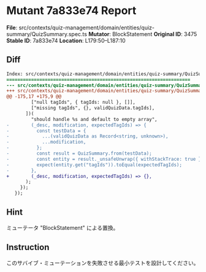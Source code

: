 # Mutant 7a833e74 Report

**File**: src/contexts/quiz-management/domain/entities/quiz-summary/QuizSummary.spec.ts
**Mutator**: BlockStatement
**Original ID**: 3475
**Stable ID**: 7a833e74
**Location**: L179:50–L187:10

## Diff

```diff
Index: src/contexts/quiz-management/domain/entities/quiz-summary/QuizSummary.spec.ts
===================================================================
--- src/contexts/quiz-management/domain/entities/quiz-summary/QuizSummary.spec.ts	original
+++ src/contexts/quiz-management/domain/entities/quiz-summary/QuizSummary.spec.ts	mutated #3475
@@ -175,17 +175,9 @@
         ["null tagIds", { tagIds: null }, []],
         ["missing tagIds", {}, validQuizData.tagIds],
       ])(
         "should handle %s and default to empty array",
-        (_desc, modification, expectedTagIds) => {
-          const testData = {
-            ...(validQuizData as Record<string, unknown>),
-            ...modification,
-          };
-          const result = QuizSummary.from(testData);
-          const entity = result._unsafeUnwrap({ withStackTrace: true });
-          expect(entity.get("tagIds")).toEqual(expectedTagIds);
-        },
+        (_desc, modification, expectedTagIds) => {},
       );
     });
   });
```

## Hint

ミューテータ "BlockStatement" による置換。

## Instruction

このサバイブ・ミューテーションを失敗させる最小テストを設計してください。
